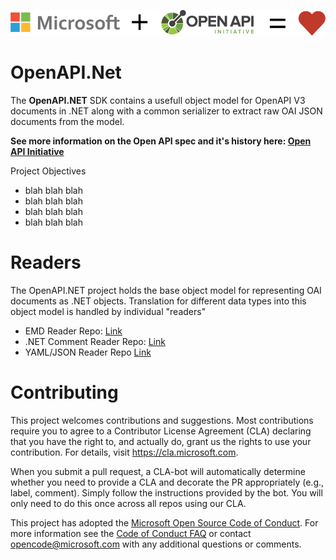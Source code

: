 <!---
category: OpenAPI REST Swagger
-->

![Category overview screenshot](docs/images/oainet.png "Microsoft + OpenAPI = Love")

# OpenAPI.Net

The **OpenAPI.NET** SDK contains a usefull object model for OpenAPI V3 documents in .NET along with a common serializer to extract raw OAI JSON documents from the model.

**See more information on the Open API spec and it's history here: <a href="https://www.openapis.org"/>Open API Initiative</a>**

Project Objectives

- blah blah blah
- blah blah blah
- blah blah blah
- blah blah blah

# Readers
The OpenAPI.NET project holds the base object model for representing OAI documents as .NET objects. Translation for different data types into this object model is handled by individual "readers"

- EMD Reader Repo: <a href="https://github.com/">Link</a>
- .NET Comment Reader Repo: <a href="https://github.com/">Link</a>
- YAML/JSON Reader Repo <a href="https://github.com/">Link</a>

# Contributing

This project welcomes contributions and suggestions.  Most contributions require you to agree to a
Contributor License Agreement (CLA) declaring that you have the right to, and actually do, grant us
the rights to use your contribution. For details, visit https://cla.microsoft.com.

When you submit a pull request, a CLA-bot will automatically determine whether you need to provide
a CLA and decorate the PR appropriately (e.g., label, comment). Simply follow the instructions
provided by the bot. You will only need to do this once across all repos using our CLA.

This project has adopted the [Microsoft Open Source Code of Conduct](https://opensource.microsoft.com/codeofconduct/).
For more information see the [Code of Conduct FAQ](https://opensource.microsoft.com/codeofconduct/faq/) or
contact [opencode@microsoft.com](mailto:opencode@microsoft.com) with any additional questions or comments.